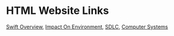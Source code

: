 # HTML Website Links

[Swift Overview](https://kggupta.github.io/Grade11/ICS/HTML%20Work/SwiftOverview/AssignmentCodeKeshav.html), 
[Impact On Environment](https://kggupta.github.io/Grade11/ICS/HTML%20Work/ImpactOnEvironment/NegEffects.html), 
[SDLC](https://kggupta.github.io/Grade11/ICS/HTML%20Work/SDLC/indexSDLC.html), 
[Computer Systems](https://kggupta.github.io/Grade11/ICS/HTML%20Work/Computer%20Systems/FileManagement.html)
